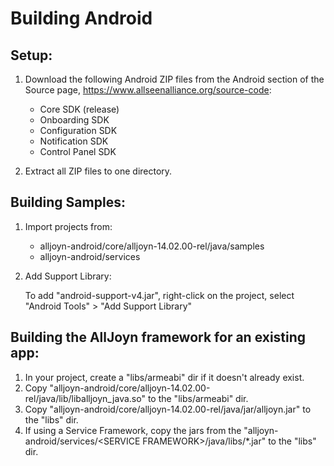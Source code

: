 # Building Android

## Setup:

 1. Download the following Android ZIP files from the Android section of the Source page, https://www.allseenalliance.org/source-code:
     * Core SDK (release)
     * Onboarding SDK
     * Configuration SDK
     * Notification SDK
     * Control Panel SDK
     
 2. Extract all ZIP files to one directory.


## Building Samples:

 1. Import projects from:
     * alljoyn-android/core/alljoyn-14.02.00-rel/java/samples
     * alljoyn-android/services

 2. Add Support Library:

     To add "android-support-v4.jar", right-click on the project, select "Android Tools" > "Add Support Library"


## Building the AllJoyn framework for an existing app:

 1. In your project, create a "libs/armeabi" dir if it doesn't already exist.
 2. Copy "alljoyn-android/core/alljoyn-14.02.00-rel/java/lib/liballjoyn_java.so" to the "libs/armeabi" dir.
 3. Copy "alljoyn-android/core/alljoyn-14.02.00-rel/java/jar/alljoyn.jar" to the "libs" dir.
 4. If using a Service Framework, copy the jars from the "alljoyn-android/services/&lt;SERVICE FRAMEWORK&gt;/java/libs/*.jar" to the "libs" dir.
